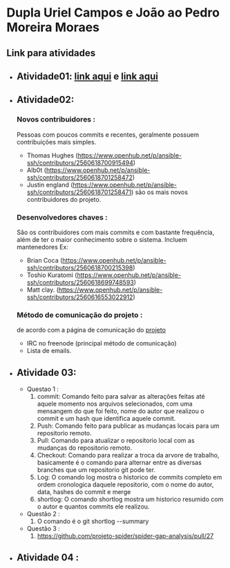 # Dupla Uriel Campos e João ao Pedro Moreira Moraes

## Link para atividades

- ## Atividade01: [link aqui](https://drive.google.com/open?id=1rFC504w_AB_6_MNCdVPgovfKeixOn8dEO2d--gAM7S0) e [link aqui](https://drive.google.com/open?id=1oD6ZaBmOxZyS0GuLAMAcrJRSAfotIoy8Bx5kHkf3aeg)
- ## Atividade02:
    ### Novos contribuidores :
    Pessoas com poucos commits e recentes, geralmente possuem contribuições mais simples.
    - Thomas Hughes (https://www.openhub.net/p/ansible-ssh/contributors/2560618700915494)
    - Alb0t (https://www.openhub.net/p/ansible-ssh/contributors/2560618701258472)
    - Justin england (https://www.openhub.net/p/ansible-ssh/contributors/2560618701258471)
      são os mais novos contribuidores do projeto.

    ### Desenvolvedores chaves :
    São os contribuidores com mais commits e com bastante frequência, além de ter o maior conhecimento sobre o sistema.
    Incluem mantenedores
    Ex:
    - Brian Coca (https://www.openhub.net/p/ansible-ssh/contributors/2560618700215398)
    - Toshio Kuratomi (https://www.openhub.net/p/ansible-ssh/contributors/2560618699748593)
    - Matt clay. (https://www.openhub.net/p/ansible-ssh/contributors/2560616553022912)

    ### Método de comunicação do projeto :
    de acordo com a página de comunicação do [projeto](https://docs.ansible.com/ansible/latest/community/communication.html)
    - IRC no freenode (principal método de comunicação)
    - Lista de emails.


- ## Atividade 03: 
   - Questao 1 :
        1. commit: Comando feito para salvar as alterações feitas até aquele momento nos arquivos selecionados, com uma mensangem do que foi feito, nome do autor que realizou o commit e um hash que identifica aquele commit.
        2. Push: Comando feito para publicar as mudanças locais para um repositorio remoto.
        3. Pull: Comando para atualizar o repositorio local com as mudanças do repositorio remoto.
        4. Checkout: Comando para realizar a troca da arvore de trabalho, basicamente é o comando para alternar entre as diversas branches que              um repositorio git pode ter.
        5. Log: O comando log mostra o historico de commits completo em ordem cronologica daquele repositorio, com o nome do autor, data, hashes do commit e merge
        6. shortlog: O comando shortlog mostra um historico resumido com o autor e quantos commits ele realizou.
    - Questão 2 :
        1. O comando é o git shortlog --summary
    - Questão 3 :
        1. https://github.com/projeto-spider/spider-gap-analysis/pull/27
- ## Atividade 04 :
    
    
